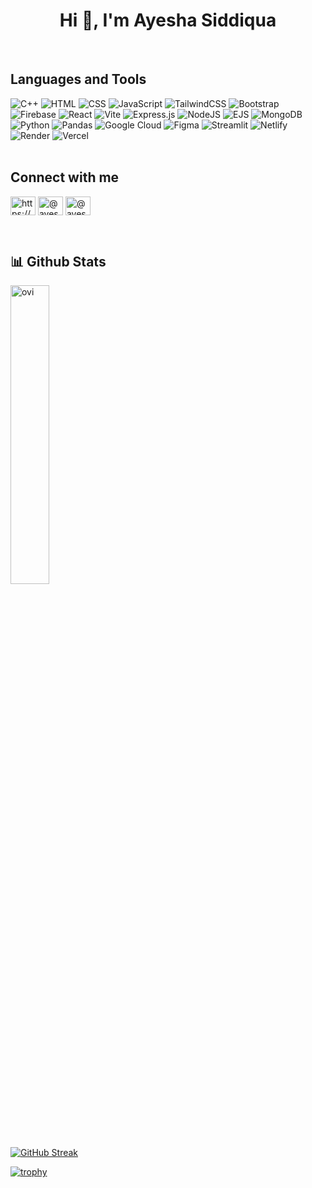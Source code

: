 <h1 align="center">Hi 👋, I'm Ayesha Siddiqua</h1>
<!-- <h4 align="center">I am a undergrad engineering student, specializing in Electronics and Communication Engineering(ECE) with a profound enthusiasm for programming and a keen interest in hardware learning and implementation🦿.</h4>
 -->
<br>
<h2 align="left">Languages and Tools</h2>

![C++](https://img.shields.io/badge/c++-%2300599C.svg?style=for-the-badge&logo=c%2B%2B&logoColor=white)
![HTML](https://img.shields.io/badge/HTML5-E34F26.svg?style=for-the-badge&logo=HTML5&logoColor=white)
![CSS](https://img.shields.io/badge/CSS3-1572B6.svg?style=for-the-badge&logo=CSS3&logoColor=white)
![JavaScript](https://img.shields.io/badge/javascript-%23323330.svg?style=for-the-badge&logo=javascript&logoColor=%23F7DF1E)
![TailwindCSS](https://img.shields.io/badge/Tailwind%20CSS-06B6D4.svg?style=for-the-badge&logo=Tailwind-CSS&logoColor=white)
![Bootstrap](https://img.shields.io/badge/Bootstrap-7952B3.svg?style=for-the-badge&logo=Bootstrap&logoColor=white)
![Firebase](https://img.shields.io/badge/Firebase-FFCA28.svg?style=for-the-badge&logo=Firebase&logoColor=black)
![React](https://img.shields.io/badge/react-%2320232a.svg?style=for-the-badge&logo=react&logoColor=%2361DAFB)
![Vite](https://img.shields.io/badge/vite-%23646CFF.svg?style=for-the-badge&logo=vite&logoColor=white)
![Express.js](https://img.shields.io/badge/express.js-%23404d59.svg?style=for-the-badge&logo=express&logoColor=%2361DAFB)
![NodeJS](https://img.shields.io/badge/node.js-6DA55F?style=for-the-badge&logo=node.js&logoColor=white)
![EJS](https://img.shields.io/badge/EJS-B4CA65.svg?style=for-the-badge&logo=EJS&logoColor=black)
![MongoDB](https://img.shields.io/badge/MongoDB-47A248.svg?style=for-the-badge&logo=MongoDB&logoColor=white)
![Python](https://img.shields.io/badge/python-3670A0?style=for-the-badge&logo=python&logoColor=ffdd54)
![Pandas](https://img.shields.io/badge/pandas-%23150458.svg?style=for-the-badge&logo=pandas&logoColor=white)
![Google Cloud](https://img.shields.io/badge/GoogleCloud-%234285F4.svg?style=for-the-badge&logo=google-cloud&logoColor=white)
![Figma](https://img.shields.io/badge/figma-%23F24E1E.svg?style=for-the-badge&logo=figma&logoColor=white)
![Streamlit](https://img.shields.io/badge/Streamlit-FF4B4B.svg?style=for-the-badge&logo=Streamlit&logoColor=white)
![Netlify](https://img.shields.io/badge/Netlify-00C7B7.svg?style=for-the-badge&logo=Netlify&logoColor=white)
![Render](https://img.shields.io/badge/Render-46E3B7.svg?style=for-the-badge&logo=Render&logoColor=white)
![Vercel](https://img.shields.io/badge/Vercel-000000.svg?style=for-the-badge&logo=Vercel&logoColor=white)
<br>
<br>

<h2 align="left">Connect with me</h2>

<p align="left">
<a href="https://linkedin.com/in/https://www.linkedin.com/in/ayesha-siddiqua-a13624255/" target="blank"><img align="center" src="https://raw.githubusercontent.com/rahuldkjain/github-profile-readme-generator/master/src/images/icons/Social/linked-in-alt.svg" alt="https://www.linkedin.com/in/ayesha-siddiqua-a13624255/" height="30" width="40" /></a>
<a href="https://hashnode.com/@ayeshatechtalk" target="blank"><img align="center" src="https://raw.githubusercontent.com/rahuldkjain/github-profile-readme-generator/master/src/images/icons/Social/hashnode.svg" alt="@ayeshatechtalk" height="30" width="40" /></a>
<a href="https://medium.com/@ayeshasiddiqua.connects" target="blank"><img align="center" src="https://raw.githubusercontent.com/rahuldkjain/github-profile-readme-generator/master/src/images/icons/Social/medium.svg" alt="@ayeshasiddiqua.connects" height="30" width="40" /></a>
</p>
<br>

<h2>📊 Github Stats</h2>
<div >
<img style="height: auto; width: 35%;" src="https://github-readme-stats.vercel.app/api/top-langs?username=ayesha-siddiqua88&show_icons=true&locale=en&layout=compact&theme=chartreuse-dark" alt="ovi" />
</div>

[![GitHub Streak](https://github-readme-streak-stats.herokuapp.com?user=Ayesha-Siddiqua88&theme=merko)](https://git.io/streak-stats)

[![trophy](https://github-profile-trophy.vercel.app/?username=ayesha-siddiqua88&theme=onestar)](https://github.com/ayesha-siddiqua88/github-profile-trophy)
